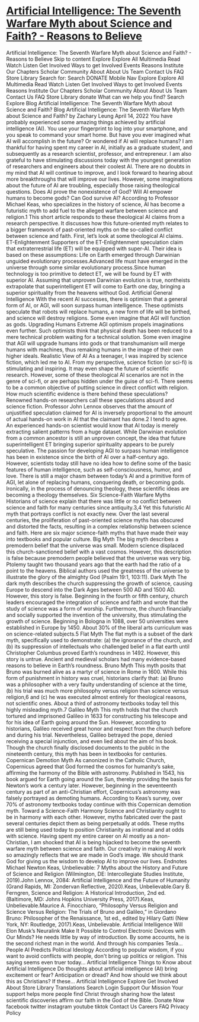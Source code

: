 # [Artificial Intelligence: The Seventh Warfare Myth about Science and Faith? - Reasons to Believe](https://reasons.org/explore/blogs/voices/artificial-intelligence-the-seventh-warfare-myth-about-science-and-faith)

Artificial Intelligence: The Seventh Warfare Myth about Science and Faith? - Reasons to Believe Skip to content Explore Explore All Multimedia Read Watch Listen Get Involved Ways to get Involved Events Reasons Institute Our Chapters Scholar Community About About Us Team Contact Us FAQ Store Library Search for: Search DONATE Mobile Nav Explore Explore All Multimedia Read Watch Listen Get Involved Ways to get Involved Events Reasons Institute Our Chapters Scholar Community About About Us Team Contact Us FAQ Store Library donate What can we help you find? Search Explore Blog Artificial Intelligence: The Seventh Warfare Myth about Science and Faith? Blog Artificial Intelligence: The Seventh Warfare Myth about Science and Faith? by Zachary Leung April 14, 2022 You have probably experienced some amazing things achieved by artificial intelligence (AI). You use your fingerprint to log into your smartphone, and you speak to command your smart home. But have you ever imagined what AI will accomplish in the future? Or wondered if AI will replace humans? I am thankful for having spent my career in AI, initially as a graduate student, and subsequently as a research scientist, professor, and entrepreneur. I am also grateful to have stimulating discussions today with the youngest generation of researchers and engineers about their coolest AI. There are no doubts in my mind that AI will continue to improve, and I look forward to hearing about more breakthroughs that will improve our lives. However, some imaginations about the future of AI are troubling, especially those raising theological questions. Does AI prove the nonexistence of God? Will AI empower humans to become gods? Can God survive AI? According to Professor Michael Keas, who specializes in the history of science, AI has become a futuristic myth to add fuel to the alleged warfare between science and religion.1 This short article responds to these theological AI claims from a research perspective. It discusses how this future-oriented myth relates to a bigger framework of past-oriented myths on the so-called conflict between science and faith. First, let’s look at some theological AI claims. ET-Enlightenment Supporters of the ET-Enlightenment speculation claim that extraterrestrial life (ET) will be equipped with super-AI. Their idea is based on these assumptions: Life on Earth emerged through Darwinian unguided evolutionary processes.Advanced life must have emerged in the universe through some similar evolutionary process.Since human technology is too primitive to detect ET, we will be found by ET with superior AI. Assuming that unproven Darwinian evolution is true, nontheists extrapolate that superintelligent ET will come to Earth one day, bringing a superior spirituality from the heavens without God. Artificial General Intelligence With the recent AI successes, there is optimism that a general form of AI, or AGI, will soon surpass human intelligence. These optimists speculate that robots will replace humans, a new form of life will be birthed, and science will destroy religions. Some even imagine that AGI will function as gods. Upgrading Humans Extreme AGI optimism propels imaginations even further. Such optimists think that physical death has been reduced to a mere technical problem waiting for a technical solution. Some even imagine that AGI will upgrade humans into gods or that transhumanism will merge humans with machines, thus remaking humans in the image of their own higher ideals. Realistic View of AI As a teenager, I was inspired by science fiction, which led me to AI. From my perspective, science fiction (or sci-fi) is stimulating and inspiring. It may even shape the future of scientific research. However, some of these theological AI scenarios are not in the genre of sci-fi, or are perhaps hidden under the guise of sci-fi. There seems to be a common objective of putting science in direct conflict with religion. How much scientific evidence is there behind these speculations? Renowned hands-on researchers call these speculations absurd and science fiction. Professor John Lennox observes that the amount of unjustified speculation claimed for AI is inversely proportional to the amount of actual hands-on work in AI that the claimant has done.2 I tend to agree. An experienced hands-on scientist would know that AI today is merely extracting salient patterns from a huge dataset. While Darwinian evolution from a common ancestor is still an unproven concept, the idea that future superintelligent ET bringing superior spirituality appears to be purely speculative. The passion for developing AGI to surpass human intelligence has been in existence since the birth of AI over a half-century ago. However, scientists today still have no idea how to define some of the basic features of human intelligence, such as self-consciousness, humor, and love. There is still a major chasm between today’s AI and a primitive form of AGI, let alone of replacing humans, conquering death, or becoming gods. Ironically, in the process of denouncing theology, these scientific ideas are becoming a theology themselves. Six Science-Faith Warfare Myths Historians of science explain that there was little or no conflict between science and faith for many centuries since antiquity.3,4 Yet this futuristic AI myth that portrays conflict is not exactly new. Over the last several centuries, the proliferation of past-oriented science myths has obscured and distorted the facts, resulting in a complex relationship between science and faith. Here are six major science-faith myths that have made their way into textbooks and popular culture. Big Myth The big myth describes a premodern belief that the universe was small. Modern science displaced this church-sanctioned belief with a vast cosmos. However, this description is false because premodern people believed that the universe was very big. Ptolemy taught two thousand years ago that the earth had the ratio of a point to the heavens. Biblical authors used the greatness of the universe to illustrate the glory of the almighty God (Psalm 19:1, 103:11). Dark Myth The dark myth describes the church suppressing the growth of science, causing Europe to descend into the Dark Ages between 500 AD and 1500 AD. However, this story is false. Beginning in the fourth or fifth century, church leaders encouraged the integration of science and faith and wrote that the study of science was a form of worship. Furthermore, the church financially and socially supported the invention of the university, thus stimulating the growth of science. Beginning in Bologna in 1088, over 50 universities were established in Europe by 1450. About 30% of the liberal arts curriculum was on science-related subjects.5 Flat Myth The flat myth is a subset of the dark myth, specifically used to demonstrate: (a) the ignorance of the church, and (b) its suppression of intellectuals who challenged belief in a flat earth until Christopher Columbus proved Earth’s roundness in 1492. However, this story is untrue. Ancient and medieval scholars had many evidence-based reasons to believe in Earth’s roundness. Bruno Myth This myth posits that Bruno was burned alive as a martyr of science in Rome in 1600. While this form of punishment in history was cruel, historians clarify that: (a) Bruno was a philosopher with a very faulty understanding of science at the time, (b) his trial was much more philosophy versus religion than science versus religion,6 and (c) he was executed almost entirely for theological reasons, not scientific ones. About a third of astronomy textbooks today tell this highly misleading myth.7 Galileo Myth This myth holds that the church tortured and imprisoned Galileo in 1633 for constructing his telescope and for his idea of Earth going around the Sun. However, according to historians, Galileo received great honor and respect from the church before and during his trial. Nevertheless, Galileo betrayed the pope, denied receiving a special injunction, and even lied about the aim of his book. Though the church finally disclosed documents to the public in the nineteenth century, this myth has been in textbooks for centuries. Copernican Demotion Myth As canonized in the Catholic Church, Copernicus agreed that God formed the cosmos for humanity’s sake, affirming the harmony of the Bible with astronomy. Published in 1543, his book argued for Earth going around the Sun, thereby providing the basis for Newton’s work a century later. However, beginning in the seventeenth century as part of an anti-Christian effort, Copernicus’s astronomy was falsely portrayed as demoting humans. According to Keas’s survey, over 70% of astronomy textbooks today continue with this Copernican demotion myth. Toward a Science-Faith Harmony Science and Christianity ought to be in harmony with each other. However, myths fabricated over the past several centuries depict them as being perpetually at odds. These myths are still being used today to position Christianity as irrational and at odds with science. Having spent my entire career on AI mostly as a non-Christian, I am shocked that AI is being hijacked to become the seventh warfare myth between science and faith. Our creativity in making AI work so amazingly reflects that we are made in God’s image. We should thank God for giving us the wisdom to develop AI to improve our lives. Endnotes Michael Newton Keas, Unbelievable: 7 Myths about the History and Future of Science and Religion (Wilmington, DE: Intercollegiate Studies Institute, 2019).John Lennox, 2084: Artificial Intelligence and the Future of Humanity (Grand Rapids, MI: Zondervan Reflective, 2020).Keas, Unbelievable.Gary B. Ferngren, Science and Religion: A Historical Introduction, 2nd ed. (Baltimore, MD: Johns Hopkins University Press, 2017).Keas, Unbelievable.Maurice A. Finocchiaro, “Philosophy Versus Religion and Science Versus Religion: The Trials of Bruno and Galileo,” in Giordano Bruno: Philosopher of the Renaissance, 1st ed., edited by Hilary Gatti (New York, NY: Routledge, 2017).Keas, Unbelievable. Artificial Intelligence Will Elon Musk’s Neuralink Make It Possible to Control Electronic Devices with Our Minds? He needs little by way of introduction. By some accounts, he is the second richest man in the world. And through his companies Tesla... People AI Predicts Political Ideology According to popular wisdom, if you want to avoid conflicts with people, don't bring up politics or religion. This saying seems even truer today... Artificial Intelligence Things to Know about Artificial Intelligence Do thoughts about artificial intelligence (AI) bring excitement or fear? Anticipation or dread? And how should we think about this as Christians? If these... Artificial Intelligence Explore Get Involved About Store Library Translations Search Login Support Our Mission Your support helps more people find Christ through sharing how the latest scientific discoveries affirm our faith in the God of the Bible. Donate Now facebook twitter instagram youtube tiktok Contact Us Careers FAQ Privacy Policy